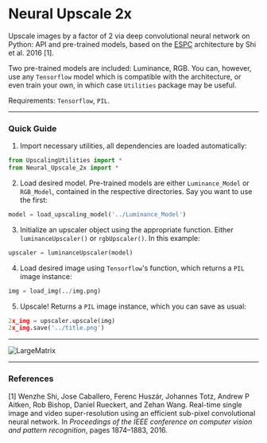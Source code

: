 # Neural Upscale 2x

Upscale images by a factor of 2 via deep convolutional neural network on Python: API and pre-trained models, based on the [ESPC](https://arxiv.org/pdf/1609.05158.pdf) architecture by Shi et al. 2016 [1].

Two pre-trained models are included: Luminance, RGB. You can, however, use any `Tensorflow` model which is compatible with the architecture, or even train your own, in which case `Utilities` package may be useful.

Requirements: `Tensorflow`, `PIL`.


***
### Quick Guide

1. Import necessary utilities, all dependencies are loaded automatically:

```python
from UpscalingUtilities import *
from Neural_Upscale_2x import *
```

2. Load desired model. Pre-trained models are either `Luminance_Model` or `RGB_Model`, contained in the respective directories. Say you want to use the first:

```python
model = load_upscaling_model('../Luminance_Model')
```

3. Initialize an upscaler object using the appropriate function. Either `luminanceUpscaler()` or `rgbUpscaler()`. In this example:

```python
upscaler = luminanceUpscaler(model)
```

4. Load desired image using `Tensorflow`'s function, which returns a `PIL` image instance:

```python
img = load_img(../img.png)
```

5. Upscale! Returns a `PIL` image instance, which you can save as usual:

```python
2x_img = upscaler.upscale(img)
2x_img.save('../title.png')
```

***
![LargeMatrix](https://user-images.githubusercontent.com/44241033/176714502-6836391c-3b6f-46ef-905f-afc3008da0fc.PNG)

***
### References

<a id="1">[1]</a> 
Wenzhe Shi, Jose Caballero, Ferenc Huszár, Johannes Totz, Andrew P Aitken, Rob Bishop, Daniel Rueckert, and Zehan Wang. Real-time single image and video super-resolution using an efficient sub-pixel convolutional neural network. In _Proceedings of the IEEE conference on computer vision and pattern recognition_, pages 1874–1883, 2016.


